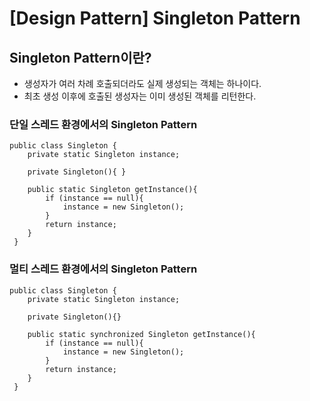 # [Design Pattern] Singleton Pattern

## Singleton Pattern이란?
- 생성자가 여러 차례 호출되더라도 실제 생성되는 객체는 하나이다.
- 최초 생성 이후에 호출된 생성자는 이미 생성된 객체를 리턴한다.

### 단일 스레드 환경에서의 Singleton Pattern

    public class Singleton {
	    private static Singleton instance;

	    private Singleton(){ }

	    public static Singleton getInstance(){
    		if (instance == null){
			    instance = new Singleton();
		    }
		    return instance;
	    }
     }

### 멀티 스레드 환경에서의 Singleton Pattern

    public class Singleton {
	    private static Singleton instance;

	    private Singleton(){}

	    public static synchronized Singleton getInstance(){
		    if (instance == null){
			    instance = new Singleton();
		    }
		    return instance;
	    }
     }
